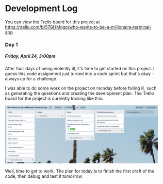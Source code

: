 # Development Log
You can view the Trello board for this project at https://trello.com/b/57GHMngp/who-wants-to-be-a-millionaire-terminal-app
### Day 1
##### Friday, April 24, 3:00pm
After four days of being violently ill, it's time to get started on this project. I guess this code assignment just turned into a code sprint but that's okay - always up for a challenge.

I was able to do some work on the project on monday before falling ill, such as generating the questions and creating the development plan. The Trello board for the project is currently looking like this:

![trello board 1](../img/trello-board-1.png)

Well, time to get to work. The plan for today is to finish the first draft of the code, then debug and test it tomorrow.